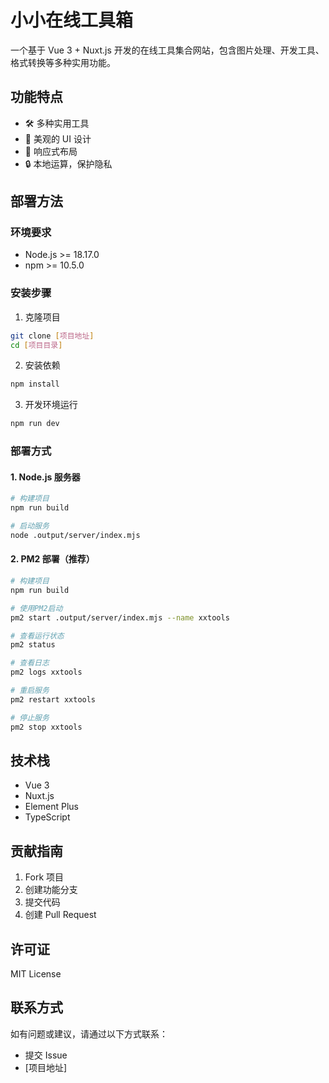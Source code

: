 # 小小在线工具箱

一个基于 Vue 3 + Nuxt.js 开发的在线工具集合网站，包含图片处理、开发工具、格式转换等多种实用功能。

## 功能特点

- 🛠 多种实用工具
- 🎨 美观的 UI 设计
- 📱 响应式布局
- 🔒 本地运算，保护隐私

## 部署方法

### 环境要求

- Node.js >= 18.17.0
- npm >= 10.5.0

### 安装步骤

1. 克隆项目

```bash
git clone [项目地址]
cd [项目目录]
```

2. 安装依赖

```bash
npm install
```

3. 开发环境运行

```bash
npm run dev
```

### 部署方式

#### 1. Node.js 服务器

```bash
# 构建项目
npm run build

# 启动服务
node .output/server/index.mjs
```

#### 2. PM2 部署（推荐）

```bash
# 构建项目
npm run build

# 使用PM2启动
pm2 start .output/server/index.mjs --name xxtools

# 查看运行状态
pm2 status

# 查看日志
pm2 logs xxtools

# 重启服务
pm2 restart xxtools

# 停止服务
pm2 stop xxtools
```

## 技术栈

- Vue 3
- Nuxt.js
- Element Plus
- TypeScript

## 贡献指南

1. Fork 项目
2. 创建功能分支
3. 提交代码
4. 创建 Pull Request

## 许可证

MIT License

## 联系方式

如有问题或建议，请通过以下方式联系：

- 提交 Issue
- [项目地址]
